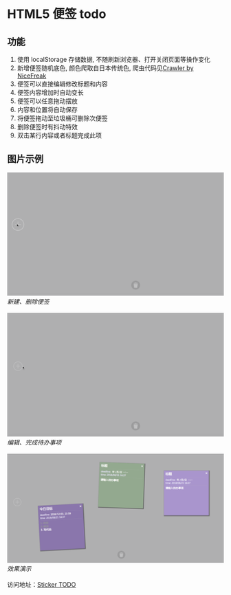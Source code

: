 # HTML5 便签 todo

## 功能
1. 使用 localStorage 存储数据, 不随刷新浏览器、打开关闭页面等操作变化
2. 新增便签随机底色, 颜色爬取自日本传统色, 爬虫代码见[Crawler by NiceFreak](https://github.com/NiceFreak/Crawler)
3. 便签可以直接编辑修改标题和内容
4. 便签内容增加时自动变长
5. 便签可以任意拖动摆放
6. 内容和位置将自动保存
7. 将便签拖动至垃圾桶可删除次便签
8. 删除便签时有抖动特效
9. 双击某行内容或者标题完成此项

## 图片示例
![image](https://github.com/NiceFreak/todoList/blob/master/rec1.gif)<br>*新建、删除便签*<br><br>
![image](https://github.com/NiceFreak/todoList/blob/master/rec2.gif)<br>*编辑、完成待办事项*<br><br>
![image](https://github.com/NiceFreak/todoList/blob/master/rec.png)<br>*效果演示*<br><br>
访问地址：[Sticker TODO](https://nicefreak.github.io/todoList/)<br>
